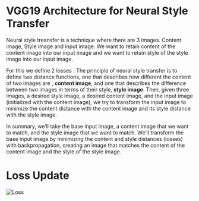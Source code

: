 # VGG19 Architecture for Neural Style Transfer

Neural style treansfer is a technique where there are 3 images. Content image, Style image and input image. We want to retain content of the content image into our input image and we want to retain style of the style image into our input image.

For this we define 2 losses : The principle of neural style transfer is to define two distance functions, one that describes how different the content of two images are , **content image**, and one that describes the difference between two images in terms of their style, **style image**. Then, given three images, a desired style image, a desired content image, and the input image (initialized with the content image), we try to transform the input image to minimize the content distance with the content image and its style distance with the style image.

In summary, we’ll take the base input image, a content image that we want to match, and the style image that we want to match. We’ll transform the base input image by minimizing the content and style distances (losses) with backpropagation, creating an image that matches the content of the content image and the style of the style image.

# Loss Update 
![Loss](https://user-images.githubusercontent.com/20379771/82529525-1007da00-9af0-11ea-99c0-36a70ccf9d3e.png)

